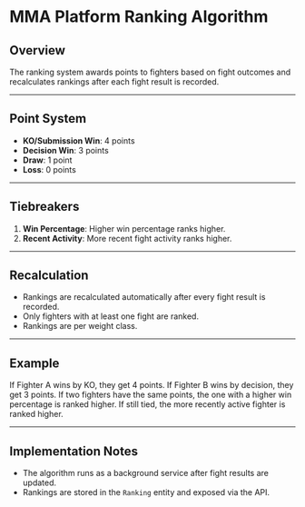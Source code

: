 # MMA Platform Ranking Algorithm

## Overview
The ranking system awards points to fighters based on fight outcomes and recalculates rankings after each fight result is recorded.

---

## Point System
- **KO/Submission Win**: 4 points
- **Decision Win**: 3 points
- **Draw**: 1 point
- **Loss**: 0 points

---

## Tiebreakers
1. **Win Percentage**: Higher win percentage ranks higher.
2. **Recent Activity**: More recent fight activity ranks higher.

---

## Recalculation
- Rankings are recalculated automatically after every fight result is recorded.
- Only fighters with at least one fight are ranked.
- Rankings are per weight class.

---

## Example
If Fighter A wins by KO, they get 4 points. If Fighter B wins by decision, they get 3 points. If two fighters have the same points, the one with a higher win percentage is ranked higher. If still tied, the more recently active fighter is ranked higher.

---

## Implementation Notes
- The algorithm runs as a background service after fight results are updated.
- Rankings are stored in the `Ranking` entity and exposed via the API. 